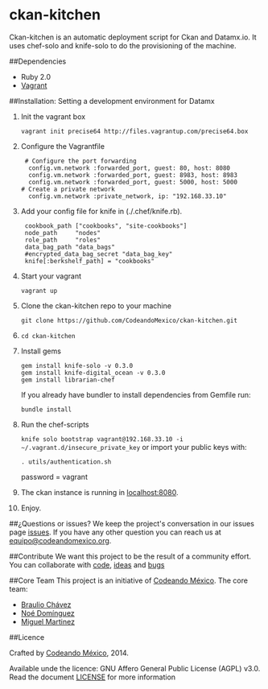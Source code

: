 ckan-kitchen
============

Ckan-kitchen is an automatic deployment script for Ckan and Datamx.io. It uses chef-solo and knife-solo to do the provisioning of the machine.

##Dependencies
- Ruby 2.0
- [Vagrant](http://docs.vagrantup.com/v2/getting-started/index.html)

##Installation: Setting a development environment for Datamx

1. Init the vagrant box

    `vagrant init precise64 http://files.vagrantup.com/precise64.box`
2. Configure the Vagrantfile

   ```
    # Configure the port forwarding
     config.vm.network :forwarded_port, guest: 80, host: 8080
     config.vm.network :forwarded_port, guest: 8983, host: 8983
     config.vm.network :forwarded_port, guest: 5000, host: 5000
   # Create a private network
     config.vm.network :private_network, ip: "192.168.33.10"
   ```
   
3. Add your config file for knife in (./.chef/knife.rb).

   ```
    cookbook_path ["cookbooks", "site-cookbooks"]
    node_path     "nodes"
    role_path     "roles"
    data_bag_path "data_bags"
    #encrypted_data_bag_secret "data_bag_key"
    knife[:berkshelf_path] = "cookbooks"
   ```

4. Start your vagrant 
   
   `vagrant up`

5. Clone the ckan-kitchen repo to your machine

   `git clone https://github.com/CodeandoMexico/ckan-kitchen.git`

6. `cd ckan-kitchen`
7. Install gems
   
   ```
   gem install knife-solo -v 0.3.0 
   gem install knife-digital_ocean -v 0.3.0
   gem install librarian-chef
   
   ```

   If you already have bundler to install dependencies from Gemfile run:
   ```
   bundle install
   ```
8. Run the chef-scripts

   `knife solo bootstrap vagrant@192.168.33.10 -i ~/.vagrant.d/insecure_private_key`
    or import your public keys with:

    `. utils/authentication.sh `

   password = vagrant
9. The ckan instance is running in [localhost:8080](http://localhost:8080). 
10. Enjoy.

##¿Questions or issues?
We keep the project's conversation in our issues page [issues](https://github.com/CodeandoMexico/ckan-kitchen/issues). If you have any other question you can reach us at <equipo@codeandomexico.org>.

##Contribute
We want this project to be the result of a community effort. You can collaborate with [code](https://github.com/CodeandoMexico/ckan-kitchen/pulls), [ideas](https://github.com/CodeandoMexico/ckan-kitchen/issues) and [bugs](https://github.com/CodeandoMexico/ckan-kitchen/issues)

##Core Team
This project is an initiative of [Codeando México](https://github.com/CodeandoMexico?tab=members).
The core team:
- [Braulio Chávez](https://github.com/HackerOfDreams)
- [Noé Domínguez](https://github.com/poguez)
- [Miguel Martinez](https://github.com/miguelmc)

##Licence

Crafted by [Codeando México](https://github.com/CodeandoMexico?tab=members), 2014.

Available unde the licence: GNU Affero General Public License (AGPL) v3.0. Read the document [LICENSE](/LICENSE) for more information
